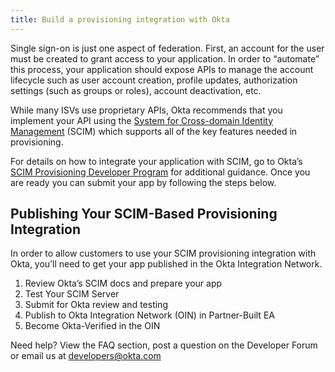 ```yaml
---
title: Build a provisioning integration with Okta
---
```


Single sign-on is just one aspect of federation. First, an account for the user must be created to grant access to your application. In order to “automate” this process, your application should expose APIs to manage the account lifecycle such as user account creation, profile updates, authorization settings (such as groups or roles), account deactivation, etc.

While many ISVs use proprietary APIs, Okta recommends that you implement your API using the [System for Cross-domain Identity Management](http://www.simplecloud.info) (SCIM) which supports all of the key features needed in provisioning.

For details on how to integrate your application with SCIM, go to Okta’s [SCIM Provisioning Developer Program](/docs/concepts/scim/) for additional guidance. Once you are ready you can submit your app by following the steps below.

## Publishing Your SCIM-Based Provisioning Integration

In order to allow customers to use your SCIM provisioning integration with Okta, you’ll need to get your app published in the Okta Integration Network.

1. Review Okta’s SCIM docs and prepare your app
2. Test Your SCIM Server
3. Submit for Okta review and testing
4. Publish to Okta Integration Network (OIN) in Partner-Built EA
5. Become Okta-Verified in the OIN

Need help? View the <GuideLink link="../faqs">FAQ section</GuideLink>, post a question on the Developer Forum or email us at developers@okta.com

<NextSectionLink/>
